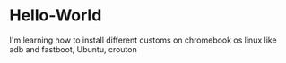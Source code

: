 # Hello-World
I'm learning how to install different customs on chromebook os linux like adb and fastboot, Ubuntu, crouton
